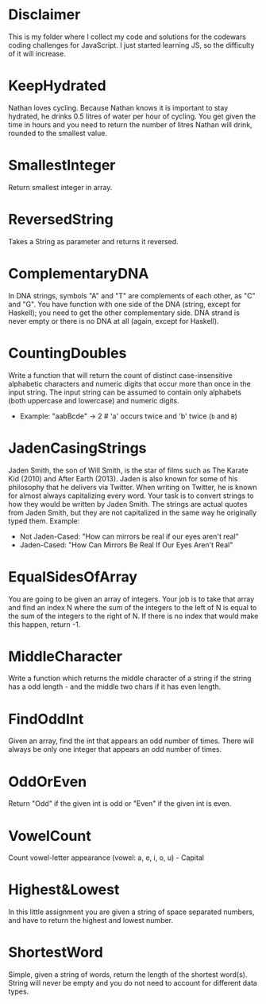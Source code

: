 # Disclaimer
This is my folder where I collect my code and solutions for the codewars coding challenges for JavaScript.
I just started learning JS, so the difficulty of it will increase.

# KeepHydrated
Nathan loves cycling. Because Nathan knows it is important to stay hydrated, he drinks 0.5 litres of water per hour of cycling. You get given the time in hours and you need to return the number of litres Nathan will drink, rounded to the smallest value.

# SmallestInteger
Return smallest integer in array.

# ReversedString
Takes a String as parameter and returns it reversed.

# ComplementaryDNA
In DNA strings, symbols "A" and "T" are complements of each other, as "C" and "G". You have function with one side of the DNA (string, except for Haskell); you need to get the other complementary side. DNA strand is never empty or there is no DNA at all (again, except for Haskell).

# CountingDoubles
Write a function that will return the count of distinct case-insensitive alphabetic characters and numeric digits that occur more than once in the input string. The input string can be assumed to contain only alphabets (both uppercase and lowercase) and numeric digits.
- Example: "aabBcde" -> 2 # 'a' occurs twice and 'b' twice (`b` and `B`)

# JadenCasingStrings
Jaden Smith, the son of Will Smith, is the star of films such as The Karate Kid (2010) and After Earth (2013). Jaden is also known for some of his philosophy that he delivers via Twitter. When writing on Twitter, he is known for almost always capitalizing every word.
Your task is to convert strings to how they would be written by Jaden Smith. The strings are actual quotes from Jaden Smith, but they are not capitalized in the same way he originally typed them. Example:
- Not Jaden-Cased: "How can mirrors be real if our eyes aren't real"
- Jaden-Cased:     "How Can Mirrors Be Real If Our Eyes Aren't Real"

# EqualSidesOfArray
You are going to be given an array of integers. Your job is to take that array and find an index N where the sum of the integers to the left of N is equal to the sum of the integers to the right of N. If there is no index that would make this happen, return -1.

# MiddleCharacter
Write a function which returns the middle character of a string if the string has a odd length - and the middle two chars if it has even length.

# FindOddInt
Given an array, find the int that appears an odd number of times. There will always be only one integer that appears an odd number of times.

# OddOrEven
Return "Odd" if the given int is odd or "Even" if the given int is even.

# VowelCount
Count vowel-letter appearance (vowel: a, e, i, o, u) - Capital

# Highest&Lowest
In this little assignment you are given a string of space separated numbers, and have to return the highest and lowest number.

# ShortestWord
Simple, given a string of words, return the length of the shortest word(s). String will never be empty and you do not need to account for different data types.
